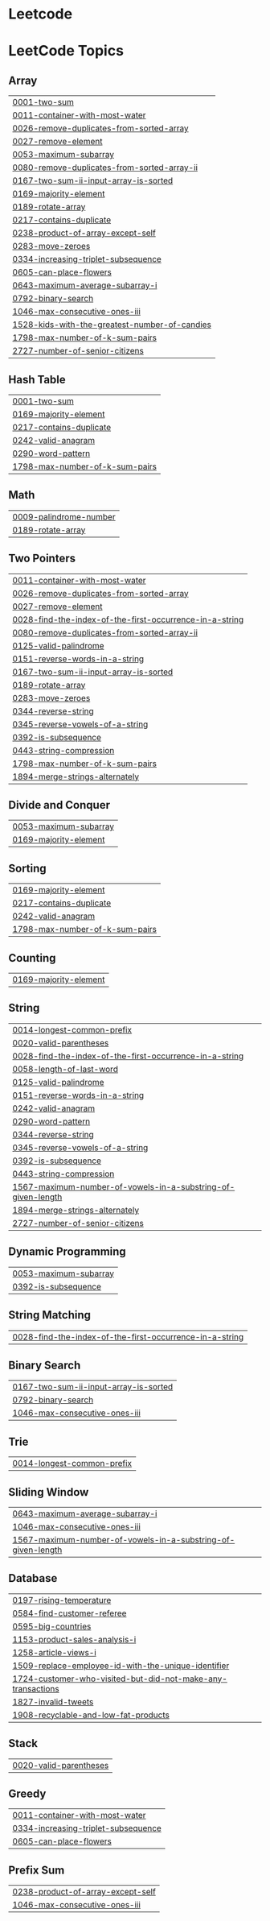 # Leetcode
<!---LeetCode Topics Start-->
# LeetCode Topics
## Array
|  |
| ------- |
| [0001-two-sum](https://github.com/NISHANTHR4/Leetcode/tree/master/0001-two-sum) |
| [0011-container-with-most-water](https://github.com/NISHANTHR4/Leetcode/tree/master/0011-container-with-most-water) |
| [0026-remove-duplicates-from-sorted-array](https://github.com/NISHANTHR4/Leetcode/tree/master/0026-remove-duplicates-from-sorted-array) |
| [0027-remove-element](https://github.com/NISHANTHR4/Leetcode/tree/master/0027-remove-element) |
| [0053-maximum-subarray](https://github.com/NISHANTHR4/Leetcode/tree/master/0053-maximum-subarray) |
| [0080-remove-duplicates-from-sorted-array-ii](https://github.com/NISHANTHR4/Leetcode/tree/master/0080-remove-duplicates-from-sorted-array-ii) |
| [0167-two-sum-ii-input-array-is-sorted](https://github.com/NISHANTHR4/Leetcode/tree/master/0167-two-sum-ii-input-array-is-sorted) |
| [0169-majority-element](https://github.com/NISHANTHR4/Leetcode/tree/master/0169-majority-element) |
| [0189-rotate-array](https://github.com/NISHANTHR4/Leetcode/tree/master/0189-rotate-array) |
| [0217-contains-duplicate](https://github.com/NISHANTHR4/Leetcode/tree/master/0217-contains-duplicate) |
| [0238-product-of-array-except-self](https://github.com/NISHANTHR4/Leetcode/tree/master/0238-product-of-array-except-self) |
| [0283-move-zeroes](https://github.com/NISHANTHR4/Leetcode/tree/master/0283-move-zeroes) |
| [0334-increasing-triplet-subsequence](https://github.com/NISHANTHR4/Leetcode/tree/master/0334-increasing-triplet-subsequence) |
| [0605-can-place-flowers](https://github.com/NISHANTHR4/Leetcode/tree/master/0605-can-place-flowers) |
| [0643-maximum-average-subarray-i](https://github.com/NISHANTHR4/Leetcode/tree/master/0643-maximum-average-subarray-i) |
| [0792-binary-search](https://github.com/NISHANTHR4/Leetcode/tree/master/0792-binary-search) |
| [1046-max-consecutive-ones-iii](https://github.com/NISHANTHR4/Leetcode/tree/master/1046-max-consecutive-ones-iii) |
| [1528-kids-with-the-greatest-number-of-candies](https://github.com/NISHANTHR4/Leetcode/tree/master/1528-kids-with-the-greatest-number-of-candies) |
| [1798-max-number-of-k-sum-pairs](https://github.com/NISHANTHR4/Leetcode/tree/master/1798-max-number-of-k-sum-pairs) |
| [2727-number-of-senior-citizens](https://github.com/NISHANTHR4/Leetcode/tree/master/2727-number-of-senior-citizens) |
## Hash Table
|  |
| ------- |
| [0001-two-sum](https://github.com/NISHANTHR4/Leetcode/tree/master/0001-two-sum) |
| [0169-majority-element](https://github.com/NISHANTHR4/Leetcode/tree/master/0169-majority-element) |
| [0217-contains-duplicate](https://github.com/NISHANTHR4/Leetcode/tree/master/0217-contains-duplicate) |
| [0242-valid-anagram](https://github.com/NISHANTHR4/Leetcode/tree/master/0242-valid-anagram) |
| [0290-word-pattern](https://github.com/NISHANTHR4/Leetcode/tree/master/0290-word-pattern) |
| [1798-max-number-of-k-sum-pairs](https://github.com/NISHANTHR4/Leetcode/tree/master/1798-max-number-of-k-sum-pairs) |
## Math
|  |
| ------- |
| [0009-palindrome-number](https://github.com/NISHANTHR4/Leetcode/tree/master/0009-palindrome-number) |
| [0189-rotate-array](https://github.com/NISHANTHR4/Leetcode/tree/master/0189-rotate-array) |
## Two Pointers
|  |
| ------- |
| [0011-container-with-most-water](https://github.com/NISHANTHR4/Leetcode/tree/master/0011-container-with-most-water) |
| [0026-remove-duplicates-from-sorted-array](https://github.com/NISHANTHR4/Leetcode/tree/master/0026-remove-duplicates-from-sorted-array) |
| [0027-remove-element](https://github.com/NISHANTHR4/Leetcode/tree/master/0027-remove-element) |
| [0028-find-the-index-of-the-first-occurrence-in-a-string](https://github.com/NISHANTHR4/Leetcode/tree/master/0028-find-the-index-of-the-first-occurrence-in-a-string) |
| [0080-remove-duplicates-from-sorted-array-ii](https://github.com/NISHANTHR4/Leetcode/tree/master/0080-remove-duplicates-from-sorted-array-ii) |
| [0125-valid-palindrome](https://github.com/NISHANTHR4/Leetcode/tree/master/0125-valid-palindrome) |
| [0151-reverse-words-in-a-string](https://github.com/NISHANTHR4/Leetcode/tree/master/0151-reverse-words-in-a-string) |
| [0167-two-sum-ii-input-array-is-sorted](https://github.com/NISHANTHR4/Leetcode/tree/master/0167-two-sum-ii-input-array-is-sorted) |
| [0189-rotate-array](https://github.com/NISHANTHR4/Leetcode/tree/master/0189-rotate-array) |
| [0283-move-zeroes](https://github.com/NISHANTHR4/Leetcode/tree/master/0283-move-zeroes) |
| [0344-reverse-string](https://github.com/NISHANTHR4/Leetcode/tree/master/0344-reverse-string) |
| [0345-reverse-vowels-of-a-string](https://github.com/NISHANTHR4/Leetcode/tree/master/0345-reverse-vowels-of-a-string) |
| [0392-is-subsequence](https://github.com/NISHANTHR4/Leetcode/tree/master/0392-is-subsequence) |
| [0443-string-compression](https://github.com/NISHANTHR4/Leetcode/tree/master/0443-string-compression) |
| [1798-max-number-of-k-sum-pairs](https://github.com/NISHANTHR4/Leetcode/tree/master/1798-max-number-of-k-sum-pairs) |
| [1894-merge-strings-alternately](https://github.com/NISHANTHR4/Leetcode/tree/master/1894-merge-strings-alternately) |
## Divide and Conquer
|  |
| ------- |
| [0053-maximum-subarray](https://github.com/NISHANTHR4/Leetcode/tree/master/0053-maximum-subarray) |
| [0169-majority-element](https://github.com/NISHANTHR4/Leetcode/tree/master/0169-majority-element) |
## Sorting
|  |
| ------- |
| [0169-majority-element](https://github.com/NISHANTHR4/Leetcode/tree/master/0169-majority-element) |
| [0217-contains-duplicate](https://github.com/NISHANTHR4/Leetcode/tree/master/0217-contains-duplicate) |
| [0242-valid-anagram](https://github.com/NISHANTHR4/Leetcode/tree/master/0242-valid-anagram) |
| [1798-max-number-of-k-sum-pairs](https://github.com/NISHANTHR4/Leetcode/tree/master/1798-max-number-of-k-sum-pairs) |
## Counting
|  |
| ------- |
| [0169-majority-element](https://github.com/NISHANTHR4/Leetcode/tree/master/0169-majority-element) |
## String
|  |
| ------- |
| [0014-longest-common-prefix](https://github.com/NISHANTHR4/Leetcode/tree/master/0014-longest-common-prefix) |
| [0020-valid-parentheses](https://github.com/NISHANTHR4/Leetcode/tree/master/0020-valid-parentheses) |
| [0028-find-the-index-of-the-first-occurrence-in-a-string](https://github.com/NISHANTHR4/Leetcode/tree/master/0028-find-the-index-of-the-first-occurrence-in-a-string) |
| [0058-length-of-last-word](https://github.com/NISHANTHR4/Leetcode/tree/master/0058-length-of-last-word) |
| [0125-valid-palindrome](https://github.com/NISHANTHR4/Leetcode/tree/master/0125-valid-palindrome) |
| [0151-reverse-words-in-a-string](https://github.com/NISHANTHR4/Leetcode/tree/master/0151-reverse-words-in-a-string) |
| [0242-valid-anagram](https://github.com/NISHANTHR4/Leetcode/tree/master/0242-valid-anagram) |
| [0290-word-pattern](https://github.com/NISHANTHR4/Leetcode/tree/master/0290-word-pattern) |
| [0344-reverse-string](https://github.com/NISHANTHR4/Leetcode/tree/master/0344-reverse-string) |
| [0345-reverse-vowels-of-a-string](https://github.com/NISHANTHR4/Leetcode/tree/master/0345-reverse-vowels-of-a-string) |
| [0392-is-subsequence](https://github.com/NISHANTHR4/Leetcode/tree/master/0392-is-subsequence) |
| [0443-string-compression](https://github.com/NISHANTHR4/Leetcode/tree/master/0443-string-compression) |
| [1567-maximum-number-of-vowels-in-a-substring-of-given-length](https://github.com/NISHANTHR4/Leetcode/tree/master/1567-maximum-number-of-vowels-in-a-substring-of-given-length) |
| [1894-merge-strings-alternately](https://github.com/NISHANTHR4/Leetcode/tree/master/1894-merge-strings-alternately) |
| [2727-number-of-senior-citizens](https://github.com/NISHANTHR4/Leetcode/tree/master/2727-number-of-senior-citizens) |
## Dynamic Programming
|  |
| ------- |
| [0053-maximum-subarray](https://github.com/NISHANTHR4/Leetcode/tree/master/0053-maximum-subarray) |
| [0392-is-subsequence](https://github.com/NISHANTHR4/Leetcode/tree/master/0392-is-subsequence) |
## String Matching
|  |
| ------- |
| [0028-find-the-index-of-the-first-occurrence-in-a-string](https://github.com/NISHANTHR4/Leetcode/tree/master/0028-find-the-index-of-the-first-occurrence-in-a-string) |
## Binary Search
|  |
| ------- |
| [0167-two-sum-ii-input-array-is-sorted](https://github.com/NISHANTHR4/Leetcode/tree/master/0167-two-sum-ii-input-array-is-sorted) |
| [0792-binary-search](https://github.com/NISHANTHR4/Leetcode/tree/master/0792-binary-search) |
| [1046-max-consecutive-ones-iii](https://github.com/NISHANTHR4/Leetcode/tree/master/1046-max-consecutive-ones-iii) |
## Trie
|  |
| ------- |
| [0014-longest-common-prefix](https://github.com/NISHANTHR4/Leetcode/tree/master/0014-longest-common-prefix) |
## Sliding Window
|  |
| ------- |
| [0643-maximum-average-subarray-i](https://github.com/NISHANTHR4/Leetcode/tree/master/0643-maximum-average-subarray-i) |
| [1046-max-consecutive-ones-iii](https://github.com/NISHANTHR4/Leetcode/tree/master/1046-max-consecutive-ones-iii) |
| [1567-maximum-number-of-vowels-in-a-substring-of-given-length](https://github.com/NISHANTHR4/Leetcode/tree/master/1567-maximum-number-of-vowels-in-a-substring-of-given-length) |
## Database
|  |
| ------- |
| [0197-rising-temperature](https://github.com/NISHANTHR4/Leetcode/tree/master/0197-rising-temperature) |
| [0584-find-customer-referee](https://github.com/NISHANTHR4/Leetcode/tree/master/0584-find-customer-referee) |
| [0595-big-countries](https://github.com/NISHANTHR4/Leetcode/tree/master/0595-big-countries) |
| [1153-product-sales-analysis-i](https://github.com/NISHANTHR4/Leetcode/tree/master/1153-product-sales-analysis-i) |
| [1258-article-views-i](https://github.com/NISHANTHR4/Leetcode/tree/master/1258-article-views-i) |
| [1509-replace-employee-id-with-the-unique-identifier](https://github.com/NISHANTHR4/Leetcode/tree/master/1509-replace-employee-id-with-the-unique-identifier) |
| [1724-customer-who-visited-but-did-not-make-any-transactions](https://github.com/NISHANTHR4/Leetcode/tree/master/1724-customer-who-visited-but-did-not-make-any-transactions) |
| [1827-invalid-tweets](https://github.com/NISHANTHR4/Leetcode/tree/master/1827-invalid-tweets) |
| [1908-recyclable-and-low-fat-products](https://github.com/NISHANTHR4/Leetcode/tree/master/1908-recyclable-and-low-fat-products) |
## Stack
|  |
| ------- |
| [0020-valid-parentheses](https://github.com/NISHANTHR4/Leetcode/tree/master/0020-valid-parentheses) |
## Greedy
|  |
| ------- |
| [0011-container-with-most-water](https://github.com/NISHANTHR4/Leetcode/tree/master/0011-container-with-most-water) |
| [0334-increasing-triplet-subsequence](https://github.com/NISHANTHR4/Leetcode/tree/master/0334-increasing-triplet-subsequence) |
| [0605-can-place-flowers](https://github.com/NISHANTHR4/Leetcode/tree/master/0605-can-place-flowers) |
## Prefix Sum
|  |
| ------- |
| [0238-product-of-array-except-self](https://github.com/NISHANTHR4/Leetcode/tree/master/0238-product-of-array-except-self) |
| [1046-max-consecutive-ones-iii](https://github.com/NISHANTHR4/Leetcode/tree/master/1046-max-consecutive-ones-iii) |
<!---LeetCode Topics End-->